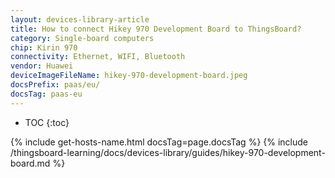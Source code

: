 ```yaml
---
layout: devices-library-article
title: How to connect Hikey 970 Development Board to ThingsBoard?
category: Single-board computers
chip: Kirin 970
connectivity: Ethernet, WIFI, Bluetooth
vendor: Huawei
deviceImageFileName: hikey-970-development-board.jpeg
docsPrefix: paas/eu/
docsTag: paas-eu
---
```



* TOC
{:toc}

{% include get-hosts-name.html docsTag=page.docsTag %}
{% include /thingsboard-learning/docs/devices-library/guides/hikey-970-development-board.md %}